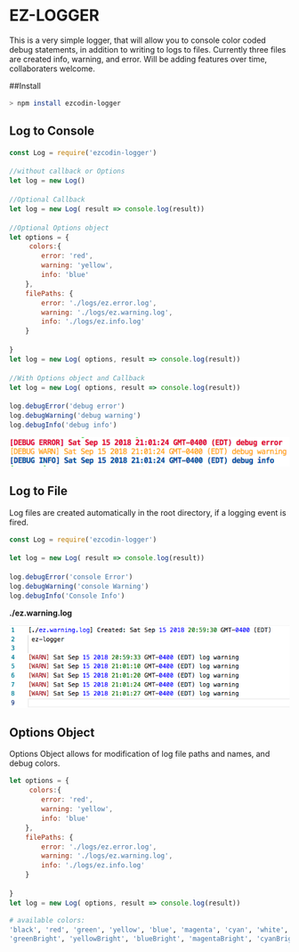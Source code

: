 # EZ-LOGGER

This is a very simple logger, that will allow you to console color coded debug statements, in addition to writing to logs to files. Currently three files are created info, warning, and error. Will be adding features over time, collaboraters welcome. 

##Install
```bash
> npm install ezcodin-logger
```
## Log to Console
```javascript
const Log = require('ezcodin-logger')

//without callback or Options
let log = new Log()

//Optional Callback
let log = new Log( result => console.log(result))

//Optional Options object
let options = {
     colors:{
        error: 'red',
        warning: 'yellow',
        info: 'blue'
    },
    filePaths: {
        error: './logs/ez.error.log',
        warning: './logs/ez.warning.log',
        info: './logs/ez.info.log'
    }

}
let log = new Log( options, result => console.log(result))

//With Options object and Callback
let log = new Log( options, result => console.log(result))

log.debugError('debug error')
log.debugWarning('debug warning')
log.debugInfo('debug info')
```
![alt text](./images/console.png)
## Log to File
Log files are created automatically in the root directory, if a logging event is fired.
```javascript
const Log = require('ezcodin-logger')

let log = new Log( result => console.log(result))

log.debugError('console Error')
log.debugWarning('console Warning')
log.debugInfo('Console Info')
```
 **./ez.warning.log**

![alt text](./images/log.png)

## Options Object
Options Object allows for modification of log file paths and names, and debug colors.
```javascript 
let options = {
     colors:{
        error: 'red',
        warning: 'yellow',
        info: 'blue'
    },
    filePaths: {
        error: './logs/ez.error.log',
        warning: './logs/ez.warning.log',
        info: './logs/ez.info.log'
    }

}
let log = new Log( options, result => console.log(result))
```

```bash
# available colors: 
'black', 'red', 'green', 'yellow', 'blue', 'magenta', 'cyan', 'white', 'gray', 'redBright',
'greenBright', 'yellowBright', 'blueBright', 'magentaBright', 'cyanBright', 'whiteBright'
```
